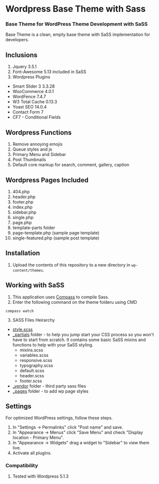 # Wordpress Base Theme with Sass

### Base Theme for WordPress Theme Development with SaSS

Base Theme is a clean, empty base theme with SaSS implementation for developers. 

## Inclusions
1. Jquery 3.5.1
2. Font-Awesome 5.13 included in SaSS
3. Wordpress Plugins
 + Smart Slider 3 3.3.28
 + WooCommerce 4.0.1
 + WordFence 7.4.7
 + W3 Total Cache 0.13.3
 + Yoast SEO 14.0.4
 + Contact Form 7
 + CF7 - Conditional Fields
   

## Wordpress Functions
1. Remove annoying emojis
2. Queue styles and js
3. Primary Menu and Sidebar
4. Post Thumbnails
5. Default core markup for search, comment, gallery, caption

## Wordpress Pages Included
1. 404.php
2. header.php
3. footer.php
4. index.php
5. sidebar.php
6. single.php
7. page.php
8. template-parts folder
9. page-template.php (sample page template)
10. single-featured.php (sample post template)

## Installation
1. Upload the contents of this repository to a new directory in `wp-content/themes`.

## Working with SaSS
1. This application uses [Compass](http://compass-style.org/install/) to compile Sass.
2. Enter the following command on the theme folderu using CMD
```
compass watch
```
3. SASS Files Heirarchy
+ [style.scss](wp-content/themes/base-theme-with-sass/assets/sass) 
+ [_partials](wp-content/themes/base-theme-with-sass/assets/sass/partials) folder - to help you jump start your CSS process so you won't have to start from scratch. It contains some basic SaSS mixins and functions to help with your SaSS styling.
  - mixins.scss
  - variables.scss
  - responsive.scss
  - typography.scss
  - default.scss
  - header.scss
  - footer.scss
+ [_vendor](wp-content/themes/base-theme-with-sass/assets/sass/_vendor) folder - third party sass files
+ [_pages](wp-content/themes/base-theme-with-sass/assets/sass) folder - to add wp page styles

## Settings

For optimized WordPress settings, follow these steps.
1. In "Settings -> Permalinks" click "Post name" and save.
2. In "Appearance -> Menus" click "Save Menu" and check "Display location - Primary Menu".
3. In "Appearance -> Widgets" drag a widget to "Sidebar" to view them live.
4. Activate all plugins.

### Compatibility
1. Tested with Wordpress 5.1.3
